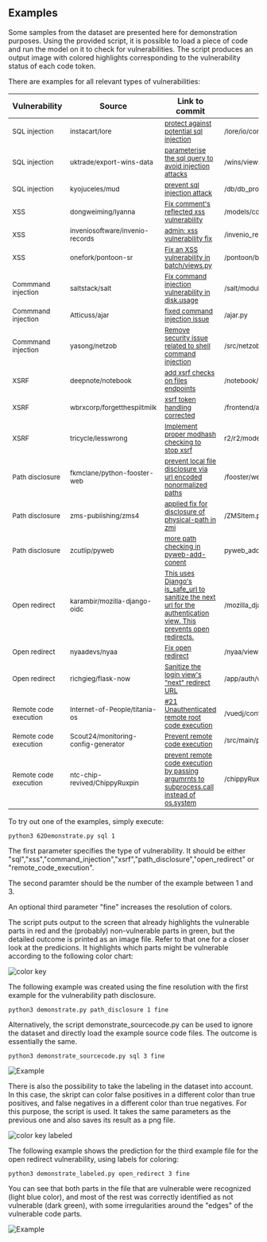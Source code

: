 
## Examples

Some samples from the dataset are presented here for demonstration purposes. Using the provided script, it is possible to load a piece of code and run the model on it to check for vulnerabilities. The script produces an output image with colored highlights corresponding to the vulnerability status of each code token.

There are examples for all relevant types of vulnerabilities:

| Vulnerability        | Source  | Link to commit   | Changed file | Example file |
| ---------------------|-------- |------------------| -------------| -------------|
|<sub> SQL injection </sub> | <sub>instacart/lore</sub> | <sub> [protect against potential sql injection](https://github.com/instacart/lore/commit/a0a5fd945a8bf128d4b9fb6a3ebc6306f82fa4d0) </sub> | <sub> /lore/io/connection.py </sub> | <sub> sql-1.py </sub> | 
|<sub>  SQL injection </sub> | <sub>uktrade/export-wins-data</sub> | <sub>[parameterise the sql query to avoid injection attacks ](https://github.com/uktrade/export-wins-data/commit/307587cc00d2290a433bf74bd305aecffcbb05a2) </sub> | <sub> /wins/views/flat_csv.py </sub> | <sub> sql-2.py </sub> | 
|<sub> SQL injection </sub> | <sub> kyojuceles/mud </sub> | <sub> [prevent sql injection attack](https://github.com/kyojuceles/mud/commit/47f5aa6aa2e82de7ce2a440aea870958edf0ae77) </sub> | <sub> /db/db_processor_mysql.py </sub> | <sub> sql-3.py </sub> |
|<sub> XSS </sub> | <sub> dongweiming/lyanna </sub> | <sub> [Fix comment's reflected xss vulnerability](https://github.com/dongweiming/lyanna/commit/fcefac79e4b7601e81a3b3fe0ad26ab18ee95d7d) </sub> | <sub> /models/comment.py </sub> | <sub> xss-1.py </sub> |
|<sub> XSS </sub> | <sub> inveniosoftware/invenio-records </sub> | <sub> [admin: xss vulnerability fix](https://github.com/inveniosoftware/invenio-records/commit/361def20617cde5a1897c2e81b70bfadaabae608) </sub> | <sub> /invenio_records/admin.py </sub> | <sub> xss-2.py </sub> |
|<sub> XSS </sub> | <sub> onefork/pontoon-sr</sub> | <sub>[Fix an XSS vulnerability in batch/views.py](https://github.com/onefork/pontoon-sr/commit/fc07ed9c68e08d41f74c078b4e7727f1a0888be8) </sub> | <sub> /pontoon/batch/views.py</sub> | <sub> xss-3.py </sub> |
|<sub> Commmand injection </sub> | <sub> saltstack/salt </sub> | <sub> [Fix command injection vulnerability in disk.usage ](https://github.com/saltstack/salt/commit/ebdef37b7e5d2b95a01d34b211c61c61da67e46a) </sub> | <sub>/salt/modules/disk.py </sub> | <sub> command_injection-1.py </sub> |
|<sub> Commmand injection </sub> | <sub> Atticuss/ajar </sub> | <sub>[fixed command injection issue](https://github.com/Atticuss/ajar/commit/5ed8aba271ad20e6168f2e3bd6c25ba89b84484f) </sub> | <sub>/ajar.py </sub> | <sub>command_injection-2.py </sub> |
|<sub> Commmand injection </sub> | <sub>yasong/netzob </sub> | <sub> [Remove security issue related to shell command injection](https://github.com/yasong/netzob/commit/557abf64867d715497979b029efedbd2777b912e) </sub> | <sub> /src/netzob/Simulator/Channels/RawEthernetClient.py </sub> | <sub> command_injection-3.py </sub> |
|<sub> XSRF </sub> | <sub> deepnote/notebook </sub> | <sub> [add xsrf checks on files endpoints ](https://github.com/deepnote/notebook/commit/d7becafd593c2958d8a241928412ddf4ba801a42) </sub> | <sub> /notebook/files/handlers.py </sub> | <sub>xsrf-1.py </sub> |
|<sub> XSRF </sub> | <sub> wbrxcorp/forgetthespiltmilk </sub> | <sub> [xsrf token handling corrected ](https://github.com/wbrxcorp/forgetthespiltmilk/commit/51bed3f7f01079d91864ddc386a73eb3e1ca634b) </sub> | <sub> /frontend/app.py  </sub> | <sub>xsrf-2.py </sub> |
|<sub> XSRF </sub> | <sub> tricycle/lesswrong </sub> | <sub> [Implement proper modhash checking to stop xsrf ](https://github.com/tricycle/lesswrong/commit/ef303fe078c60d964e3f9e87d3da1a67fecd2c2b) </sub> | <sub>  r2/r2/models/account.py </sub> | <sub>xsrf-3.py </sub> |
|<sub>  Path disclosure </sub> | <sub>fkmclane/python-fooster-web</sub> | <sub> [prevent local file disclosure via url encoded nonormalized paths](https://github.com/fkmclane/python-fooster-web/commit/80202a6d3788ad1212a162d19785c600025e6aa4) </sub> | <sub>/fooster/web/file.py</sub> | <sub>path_disclosure-1.py </sub> |
|<sub>  Path disclosure </sub> | <sub>zms-publishing/zms4</sub> | <sub> [applied fix for disclosure of physical-path in zmi](https://github.com/zms-publishing/zms4/commit/3f28620d475220dfdb06f79787158ac50727c61a) </sub> | <sub> /ZMSItem.py </sub> | <sub>path_disclosure-2.py </sub> |
|<sub>  Path disclosure </sub> | <sub> zcutlip/pyweb </sub> | <sub> [more path checking in pyweb-add-conent](https://github.com/zcutlip/pyweb/commit/76918b12c408529eaf04f75917f128f56e250111) </sub> | <sub>pyweb_add_content.py</sub> | <sub>path_disclosure-3.py </sub> |
|<sub>  Open redirect </sub> | <sub> karambir/mozilla-django-oidc </sub> | <sub> [This uses Django's is_safe_url to sanitize the next url for the authentication view. This prevents open redirects.](https://github.com/karambir/mozilla-django-oidc/commit/22b6ecb953bbf40f0394a8bfd41d71a3f16e3465) </sub> | <sub> /mozilla_django_oidc/views.py</sub> | <sub>open_redirect-1.py </sub> |
|<sub>  Open redirect </sub> | <sub> nyaadevs/nyaa </sub> | <sub> [Fix open redirect](https://github.com/nyaadevs/nyaa/commit/b2ddba994ca5e78fa5dcbc0e00d6171a44b0b338) </sub> | <sub>/nyaa/views/account.py </sub> | <sub>open_redirect-2.py </sub> |
|<sub>  Open redirect </sub> | <sub> richgieg/flask-now </sub> | <sub> [Sanitize the login view's "next" redirect URL](https://github.com/richgieg/flask-now/commit/03df8ce6bddc56b2487df3898758f4c1624d906f) </sub> | <sub> /app/auth/views.py</sub> | <sub>open_redirect-3.py </sub> |
|<sub>  Remote code execution </sub> | <sub>Internet-of-People/titania-os  </sub> | <sub> [#21 Unauthenticated remote root code execution ](https://github.com/Internet-of-People/titania-os/commit/9b7805119938343fcac9dc929d8882f1d97cf14a) </sub> | <sub>/vuedj/configtitania/views.py</sub> | <sub>remote_code_execution-1.py </sub> |
|<sub>  Remote code execution </sub> | <sub>Scout24/monitoring-config-generator </sub> | <sub> [Prevent remote code execution](https://github.com/Scout24/monitoring-config-generator/commit/2191fe6c5a850ddcf7a78f7913881cef1677500d) </sub> | <sub> /src/main/python/monitoring_config_generator/yaml_tools/readers.py</sub> | <sub>remote_code_execution-2.py </sub> |
|<sub>  Remote code execution </sub> | <sub>  ntc-chip-revived/ChippyRuxpin</sub> | <sub> [ prevent remote code execution by passing argumrnts to subprocess.call instead of os.system](https://github.com/ntc-chip-revived/ChippyRuxpin/commit/0cd7d78e4d806852fd75fee03c24cce322f76014) </sub> | <sub>/chippyRuxpin.py</sub> | <sub>remote_code_execution-3.py </sub> |



To try out one of the examples, simply execute:

```
python3 62Demonstrate.py sql 1
```

The first parameter specifies the type of vulnerability. It should be either "sql","xss","command_injection","xsrf","path_disclosure","open_redirect" or "remote_code_execution".

The second paramter should be the number of the example between 1 and 3. 

An optional third parameter "fine" increases the resolution of colors. 

The script puts output to the screen that already highlights the vulnerable parts in red and the (probably) non-vulnerable parts in green, but the detailed outcome is printed as an image file. Refer to that one for a closer look at the predicions. It highlights which parts might be vulnerable according to the following color chart:

![color key](https://github.com/LauraWartschinski/VulnerabilityDetection/blob/master/img/colorkey.png)

The following example was created using the fine resolution with the first example for the vulnerability path disclosure.

```
python3 demonstrate.py path_disclosure 1 fine
```

Alternatively, the script demonstrate_sourcecode.py can be used to ignore the dataset and directly load the example source code files. The outcome is essentially the same.

```
python3 demonstrate_sourcecode.py sql 3 fine
```

![Example](https://github.com/LauraWartschinski/VulnerabilityDetection/blob/master/img/examplePathDisclosure.png)

There is also the possibility to take the labeling in the dataset into account. In this case, the skript can color false positives in a different color than true positives, and false negatives in a different color than true negatives. For this purpose, the script is used. It takes the same parameters as the previous one and also saves its result as a png file.


![color key labeled](https://github.com/LauraWartschinski/VulnerabilityDetection/blob/master/img/colorkeylabeled.png)


The following example shows the prediction for the third example file for the open redirect vulnerability, using labels for coloring:

```
python3 demonstrate_labeled.py open_redirect 3 fine
```

You can see that both parts in the file that are vulnerable were recognized (light blue color), and most of the rest was correctly identified as not vulnerable (dark green), with some irregularities around the "edges" of the vulnerable code parts.

![Example](https://github.com/LauraWartschinski/VulnerabilityDetection/blob/master/img/exampleOpenRedirect.png)
